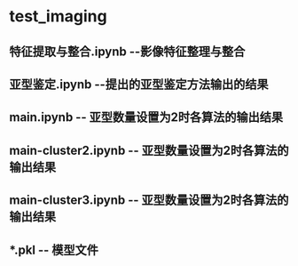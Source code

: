 # test_imaging

## 特征提取与整合.ipynb --影像特征整理与整合
## 亚型鉴定.ipynb  --提出的亚型鉴定方法输出的结果
## main.ipynb  -- 亚型数量设置为2时各算法的输出结果
## main-cluster2.ipynb  -- 亚型数量设置为2时各算法的输出结果
## main-cluster3.ipynb  -- 亚型数量设置为2时各算法的输出结果
## *.pkl -- 模型文件

